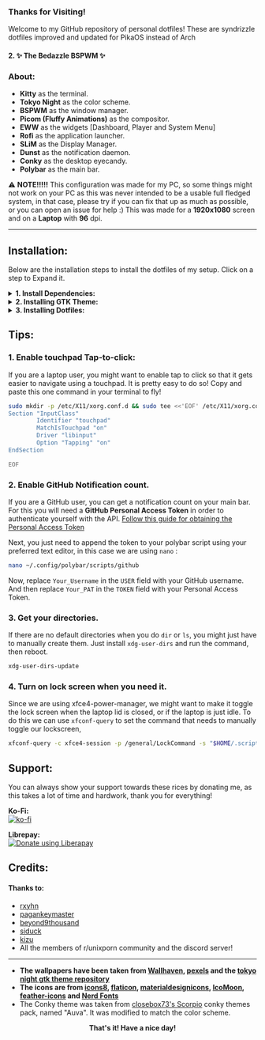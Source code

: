 ### Thanks for Visiting!
Welcome to my GitHub repository of personal dotfiles! These are syndrizzle dotfiles improved and updated for PikaOS instead of Arch
#### 2. ✨ The Bedazzle BSPWM ✨

### About:
* **Kitty** as the terminal.
* **Tokyo Night** as the color scheme.
* **BSPWM** as the window manager.
* **Picom (Fluffy Animations)** as the compositor.
* **EWW** as the widgets [Dashboard, Player and System Menu]
* **Rofi** as the application launcher.
* **SLiM** as the Display Manager.
* **Dunst** as the notification daemon.
* **Conky** as the desktop eyecandy.
* **Polybar** as the main bar.

⚠️ **NOTE!!!!!** This configuration was made for my PC, so some things might not work on your PC as this was never intended to be a usable full fledged system, in that case, please try if you can fix that up as much as possible, or you can open an issue for help :) This was made for a **1920x1080** screen and on a **Laptop** with **96** dpi.

---
## Installation:
Below are the installation steps to install the dotfiles of my setup. Click on a step to Expand it.
<details>
<summary><b>1. Install Dependencies: </b></summary>

Before we begin the installation, you need to create a `Downloads` folder in your `/home` folder if it is not there by default.
```bash
mkdir ~/Downloads
```
Since we will store temporary cloned files in this folder.

For now the installation instructions are only provided for PikaOS, I have not included the steps for others because I don't want to end up fighting with the compatibility issues on other distributions, I will add them after proper testing.<br>

A one time command to install most of these dependencies with apt is given below, however some of them might need to be installed manually. In this case we are using paru, you can any other, I don't mind 🙃
```bash
sudo apt install cmake build-essential mailutils gnome-terminal polybar rofi bspwm xdg-user-dirs nautilus xorg \
pavucontrol blueman xfce4-power-manager feh lxappearance papirus-icon-theme file-roller neofetch \
imagemagick parcellite xclip maim gpick curl jq tint2 zsh moreutils recode dunst plank python3-xdg python-is-python3 \
redshift mate-polkit xfce4-settings mpv fish alsa-utils slim brightnessctl \
acpi mugshot playerctl wmctrl i3lock jgmenu  \
conky libpulse-dev libobs-dev \
lsof libxdo3 xdotool bluez libev-dev libasound2-dev  libwebkit2gtk-4.0-dev libglfw3 fonts-inter
```

compile the following or install the following projects
```
https://github.com/Raymo111/i3lock-color
```
```
https://github.com/phenax/bsp-layout
```
```
https://github.com/noctuid/zscroll
```
```
noise-suppression-for-voice
```
```
https://starship.rs/
```
```
https://github.com/firecat53/networkmanager-dmenu
```
```
https://github.com/pop-os/system76-power
```
or Download
```
https://launchpad.net/~system76-dev/+archive/ubuntu/pre-stable/+sourcepub/14419274/+listing-archive-extra
```
```
https://github.com/jarcode-foss/glava
```
```
https://github.com/elkowar/eww.git
```
```
https://github.com/baskerville/xqp.git
```
```
https://github.com/pijulius/picom.git
```

You also need `pylrc` which is a python module for handling the lyrics of song in the eww based player. You can skip this if you don't use spotify.
First install `pip`:
```bash
sudo apt install python3-pip
```
Then:
```bash
pip install pylrc
pip install pytz
```
To install pylrc to your main `site-packages` folder.

Add your user to the ADM Group and start the following services:
```bash
sudo usermod -aG adm $USER
```

Start the system76-power service:
```bash
sudo systemctl enable --now com.system76.PowerDaemon
```

Bluetooth:
```bash
sudo systemctl enable bluetooth
```

With that, we have all the dependencies. We can move to the next part.
</details>
<details>
<summary><b>2. Installing GTK Theme:</b></summary>
To match with the current colorscheme, we are using the <a href="https://github.com/Fausto-Korpsvart/Tokyo-Night-GTK-Theme">Tokyo Night GTK Theme</a>

```bash
cd ~/Downloads
git clone https://github.com/Fausto-Korpsvart/Tokyo-Night-GTK-Theme.git
cd Tokyo-Night-GTK-Theme/
cp -rvf  themes/Tokyonight-Dark-BL /usr/share/themes/
```
And that's it!
</details>
<details>
<summary><b>3. Installing Dotfiles:</b></summary>
The step we all have been waiting for.

Clone them and install:
```bash
cd ~/Downloads
git clone https://github.com/syndrizzle/hotfiles.git -b bspwm
cd hotfiles
cp -rvf  .config .scripts .local .cache .wallpapers ~/
cp -rvf .xinitrc .gtkrc-2.0 ~/
```
Install Fonts:
Assuming you are already in the `hotfiles` folder
```bash
cd .fonts
cp -rvf * /usr/share/fonts
```
Move `slim.conf` and `environment` to it's location:
Again assuming you are in the `hotfiles` folder
```bash
cd etc/
cp -rvf  slim.conf /etc/
```
Copy items in `usr` folder to their respective places:
```bash
sudo cp -r usr/* /usr/
```
The usr folder contains the cursor theme and some executable scripts.

</details>

## Tips:
### 1. Enable touchpad Tap-to-click:
If you are a laptop user, you might want to enable tap to click so that it gets easier to navigate using a touchpad. It is pretty easy to do so!
Copy and paste this one command in your terminal to fly!

```bash
sudo mkdir -p /etc/X11/xorg.conf.d && sudo tee <<'EOF' /etc/X11/xorg.conf.d/90-touchpad.conf 1> /dev/null
Section "InputClass"
        Identifier "touchpad"
        MatchIsTouchpad "on"
        Driver "libinput"
        Option "Tapping" "on"
EndSection

EOF
```

### 2. Enable GitHub Notification count.
If you are a GitHub user, you can get a notification count on your main bar.
For this you will need a **GitHub Personal Access Token** in order to authenticate yourself with the API.
[Follow this guide for obtaining the Personal Access Token](https://docs.github.com/en/authentication/keeping-your-account-and-data-secure/creating-a-personal-access-token)

Next, you just need to append the token to your polybar script using your preferred text editor, in this case we are using `nano` :
```bash
nano ~/.config/polybar/scripts/github
```
Now, replace `Your_Username` in the `USER` field with your GitHub username.
And then replace `Your_PAT` in the `TOKEN` field with your Personal Access Token.

### 3. Get your directories.
If there are no default directories when you do `dir` or `ls`, you might just have to manually create them.
Just install `xdg-user-dirs` and run the command, then reboot.
```bash
xdg-user-dirs-update
```

### 4. Turn on lock screen when you need it.
Since we are using xfce4-power-manager, we might want to make it toggle the lock screen when the laptop lid is closed, or if the laptop is just idle. To do this we can use `xfconf-query` to set the command that needs to manually toggle our lockscreen,
```bash
xfconf-query -c xfce4-session -p /general/LockCommand -s "$HOME/.scripts/lock-run" --create -t string
```

## Support:
You can always show your support towards these rices by donating me, as this takes a lot of time and hardwork, thank you for everything!

<b>Ko-Fi:</b> <br>
[![ko-fi](https://ko-fi.com/img/githubbutton_sm.svg)](https://ko-fi.com/A0A8DKCLY) <br>

<b>Librepay:</b> <br>
<a href="https://liberapay.com/syndrizzle/donate"><img alt="Donate using Liberapay" src="https://liberapay.com/assets/widgets/donate.svg"></a>

## Credits:

#### Thanks to:
* [rxyhn](https://github.com/rxyhn)
* [pagankeymaster](https://github.com/pagankeymaster)
* [beyond9thousand](https://github.com/beyond9thousand)
* [siduck](https://github.com/siduck)
* [kizu](https://github.com/janleigh)
* All the members of r/unixporn community and the discord server!
---
* **The wallpapers have been taken from [Wallhaven](https://wallhaven.cc), [pexels](https://pexels.com) and the [tokyo night gtk theme  repository](https://github.com/Fausto-Korpsvart/Tokyo-Night-GTK-Theme/tree/master/wallpapers)**<br>
* **The icons are from [icons8](https://icons8.com), [flaticon](https://flaticon.com), [materialdesignicons](https://materialdesignicons.com), [IcoMoon](https://icomoon.io), [feather-icons](https://feathericons.com/) and [Nerd Fonts](https://www.nerdfonts.com)**<br>
* The Conky theme was taken from [closebox73's Scorpio](https://github.com/closebox73/Scorpio) conky themes pack, named "Auva". It was modified to match the color scheme.


<p align="center"><b>That's it! Have a nice day!</b></p>


